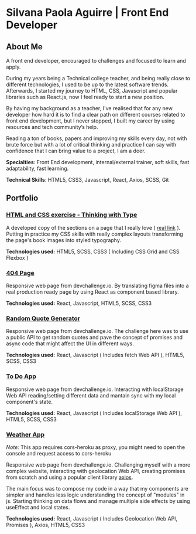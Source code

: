 # **Silvana Paola Aguirre** | Front End Developer

## About Me
A front end developer, encouraged to challenges and focused to learn and apply.

During my years being a Technical college teacher, and being really close to different technologies, I used to be up to the latest software trends. Afterwards, I started my journey to HTML, CSS, Javascript and popular libraries such as React.js, now I feel ready to start a new position.

By having my background as a teacher, I've realised that for any new developer how hard it is to find a clear path on different courses related to front end development, but I never stopped, I built my career by using resources and tech community’s help.

Reading a ton of books, papers and improving my skills every day, not with brute force but with a lot of critical thinking and practice I can say with confidence that I can bring value to a project, I am a doer.

**Specialties**: Front End development, internal/external trainer, soft skills, fast adaptability, fast learning.

**Technical Skills**: HTML5, CSS3, Javascript, React, Axios, SCSS, Git

## Portfolio

### [HTML and CSS exercise - Thinking with Type](https://silpagui.github.io/thinking-with-type/)
A developed copy of the sections on a page that I really love ( [real link](http://thinkingwithtype.com/text/#line-spacing) ). Putting in practice my CSS skills with really complex layouts transforming the page's book images into styled typography. 

**Technologies used:**
HTML5, SCSS, CSS3 ( Including CSS Grid and CSS Flexbox )

### [404 Page](https://silpagui.github.io/404-page/)
Responsive web page from devchallenge.io. By translating figma files into a real production ready page by using React as component based library.

**Technologies used:**
React, Javascript, HTML5, SCSS, CSS3

### [Random Quote Generator](https://silpagui.github.io/random-quote-generator/)
Responsive web page from devchallenge.io. The challenge here was to use a public API to get random quotes and pave the concept of promises and async code that might affect the UI in different ways.

**Technologies used:**
React, Javascript ( Includes fetch Web API ), HTML5, SCSS, CSS3

### [To Do App](https://silpagui.github.io/to-do-app/)
Responsive web page from devchallenge.io. Interacting with localStorage Web API reading/setting different data and mantain sync with my local component's state.

**Technologies used:**
React, Javascript ( Includes localStorage Web API ), HTML5, SCSS, CSS3

### [Weather App](https://silpagui.github.io/weather-app/)

_Note:_ This app requires cors-heroku as proxy, you might need to open the console and request access to cors-heroku

Responsive web page from devchallenge.io. Challenging myself with a more complex website, interacting with geolocation Web API, creating promises from scratch and using a popular client library [axios](https://github.com/axios/axios). 

The main focus was to compose my code in a way that my components are simpler and handles less logic understanding the concept of "modules" in js. Starting thinking on data flows and manage multiple side effects by using useEffect and local states.


**Technologies used:**
React, Javascript ( Includes Geolocation Web API, Promises ), Axios, HTML5, CSS3

